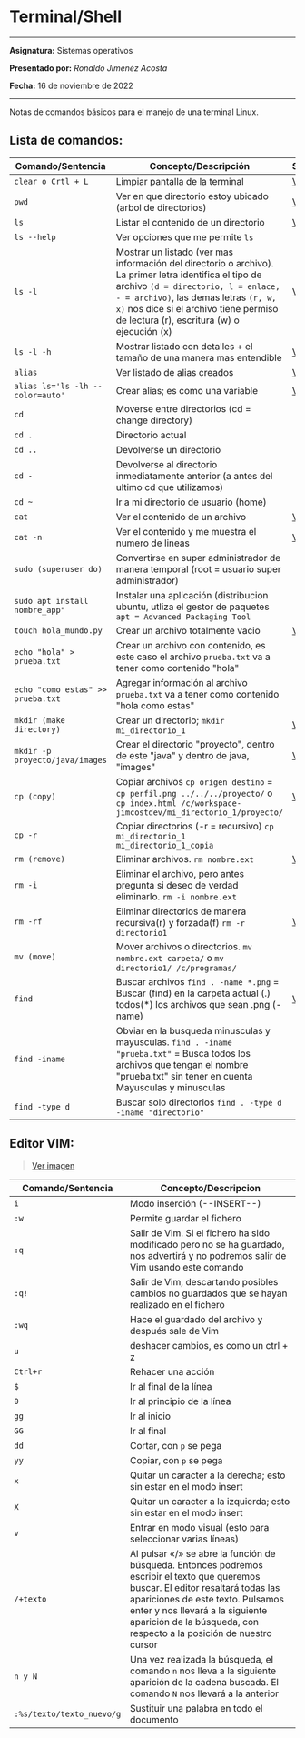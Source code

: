 # Terminal/Shell 
---

**Asignatura:** Sistemas operativos

**Presentado por:** *Ronaldo Jimenéz Acosta*

**Fecha:** 16 de noviembre de 2022

--- 
Notas de comandos básicos para el manejo de una terminal Linux.

## Lista de comandos:

Comando/Sentencia | Concepto/Descripción | Simulación
--|--|--
```clear o Crtl + L``` | Limpiar pantalla de la terminal | [Ver imagen](https://user-images.githubusercontent.com/53100460/201367264-213d0ba9-e5a5-499d-9391-651aa8e733bf.PNG)
```pwd``` | Ver en que directorio estoy ubicado (arbol de directorios) | [Ver imagen](https://user-images.githubusercontent.com/53100460/201368146-d66c313a-4604-495e-9f37-b0a027066e17.PNG)
```ls``` | Listar el contenido de un directorio | [Ver imagen](https://user-images.githubusercontent.com/53100460/201369143-cd389462-b1b2-47bd-bc04-5a08d498e62b.PNG)
```ls --help``` | Ver opciones que me permite ```ls``` | 
```ls -l``` | Mostrar un listado (ver mas información del directorio o archivo). La primer letra identifica el tipo de archivo ```(d = directorio, l = enlace, - = archivo)```, las demas letras ```(r, w, x)``` nos dice si el archivo tiene permiso de lectura (r), escritura (w) o ejecución (x) | [Ver imagen](https://user-images.githubusercontent.com/53100460/201370028-146e2e0a-f7ff-48ab-a01d-543229907970.PNG)
```ls -l -h``` | Mostrar listado con detalles + el tamaño de una manera mas entendible | [Ver imagen](https://user-images.githubusercontent.com/53100460/201371125-621720a2-8709-461d-be3b-6af3765d8da7.PNG)
```alias``` | Ver listado de alias creados | [Ver imagen](https://user-images.githubusercontent.com/53100460/201372484-1af91ee3-c32a-4f62-a7f8-0e952d9e96c0.PNG)
```alias ls='ls -lh --color=auto'``` | Crear alias; es como una variable | [Ver imagen](https://user-images.githubusercontent.com/53100460/201373797-cd345dd3-a2c7-4cd9-bba7-c07a7b33546a.PNG)
```cd``` | Moverse entre directorios (cd = change directory) | 
```cd .``` | Directorio actual | 
```cd ..``` | Devolverse un directorio  | 
```cd -``` | Devolverse al directorio inmediatamente anterior (a antes del ultimo cd que utilizamos) | 
```cd ~``` | Ir a mi directorio de usuario (home) | 
```cat``` | Ver el contenido de un archivo | [Ver imagen](https://user-images.githubusercontent.com/53100460/201375670-dfef41b9-d8d5-4915-9340-137dabf2e739.PNG)
```cat -n``` | Ver el contenido y me muestra el numero de lineas | [Ver imagen](https://user-images.githubusercontent.com/53100460/201376317-a91a049e-5449-40b3-9b20-b40485f2a1ac.PNG)
```sudo (superuser do)``` | Convertirse en super administrador de manera temporal (root = usuario super administrador) | 
```sudo apt install nombre_app"``` | Instalar una aplicación (distribucion ubuntu, utliza el gestor de paquetes ```apt = Advanced Packaging Tool``` | 
```touch hola_mundo.py``` | Crear un archivo totalmente vacio | [Ver imagen](https://user-images.githubusercontent.com/53100460/201380239-091a3bb0-7ded-4b30-82f7-1270696a77ac.PNG)
```echo "hola" > prueba.txt``` | Crear un archivo con contenido, es este caso el archivo ```prueba.txt``` va a tener como contenido "hola" | 
```echo "como estas" >> prueba.txt``` | Agregar información al archivo ```prueba.txt``` va a tener como contenido "hola como estas" | 
```mkdir (make directory)``` | Crear un directorio; ```mkdir mi_directorio_1``` | [Ver imagen](https://user-images.githubusercontent.com/53100460/201381634-ddaa0945-0368-42c6-9674-1e5fd0407530.PNG)
```mkdir -p proyecto/java/images``` | Crear el directorio "proyecto", dentro de este "java" y dentro de java, "images" | [Ver imagen](https://user-images.githubusercontent.com/53100460/201382346-f51f2921-a19b-4123-8191-cb74fe298f4f.PNG)
```cp (copy)``` | Copiar archivos ```cp origen destino``` = ```cp perfil.png ../../../proyecto/``` o ```cp index.html /c/workspace- jimcostdev/mi_directorio_1/proyecto/``` | [Ver imagen](https://user-images.githubusercontent.com/53100460/201383443-23214600-ce51-4752-8eda-ce08946dc8bb.png)
```cp -r``` | Copiar directorios (-r = recursivo) ```cp mi_directorio_1 mi_directorio_1_copia``` | 
```rm (remove)``` | Eliminar archivos. ```rm nombre.ext``` | [Ver imagen](https://user-images.githubusercontent.com/53100460/201380854-bb19ccbc-b28e-4a58-a1c9-d02f84928be7.PNG)
```rm -i ``` | Eliminar el archivo, pero antes pregunta si deseo de verdad eliminarlo. ```rm -i nombre.ext``` | 
```rm -rf ``` | Eliminar directorios de manera recursiva(r) y forzada(f) ```rm -r directorio1``` | [Ver imagen](https://user-images.githubusercontent.com/53100460/201384611-ccbccf97-20c3-40ee-b699-71466b53c0ee.PNG)
```mv (move)``` | Mover archivos o directorios. ```mv nombre.ext carpeta/``` o ```mv directorio1/ /c/programas/``` | 
```find``` | Buscar archivos ```find . -name *.png``` = Buscar (find) en la carpeta actual (.) todos(*) los archivos que sean .png (-name) | [Ver imagen](https://user-images.githubusercontent.com/53100460/201385774-44de5b9c-90cf-40ad-8903-dfbc72d568e8.PNG)
```find -iname``` | Obviar en la busqueda minusculas y mayusculas. ```find . -iname "prueba.txt"``` = Busca todos los archivos que tengan el nombre "prueba.txt" sin tener en cuenta Mayusculas y minusculas | 
```find -type d``` | Buscar solo directorios ```find . -type d -iname "directorio"``` | 

## Editor VIM:
> [Ver imagen](https://user-images.githubusercontent.com/53100460/201386777-dfeea4c0-4e03-445b-a569-2bacc102f6ba.PNG)
> 
Comando/Sentencia | Concepto/Descripcion
--|--
```i``` | Modo  inserción (--INSERT--)
```:w``` | Permite guardar el fichero
```:q``` | Salir de Vim. Si el fichero ha sido modificado pero no se ha guardado, nos advertirá y no podremos salir de Vim usando este comando
```:q!``` | Salir de Vim, descartando posibles cambios no guardados que se hayan realizado en el fichero
```:wq``` | Hace el guardado del archivo y después sale de Vim
```u``` | deshacer cambios, es como un ctrl + z
```Ctrl+r``` | Rehacer una acción
```$``` | Ir al final de la línea
```0``` | Ir al principio de la línea
```gg``` | Ir al inicio
```GG``` | Ir al final
```dd``` | Cortar, con ```p``` se pega
```yy``` | Copiar, con ```p``` se pega
```x``` | Quitar un caracter a la derecha; esto sin estar en el modo insert
```X``` | Quitar un caracter a la izquierda; esto sin estar en el modo insert
```v``` | Entrar en modo visual (esto para seleccionar varias líneas)
```/+texto``` | Al pulsar «/» se abre la función de búsqueda. Entonces podremos escribir el texto que queremos buscar. El editor resaltará todas las apariciones de este texto. Pulsamos enter y nos llevará a la siguiente aparición de la búsqueda, con respecto a la posición de nuestro cursor
```n y N``` | Una vez realizada la búsqueda, el comando ```n``` nos lleva a la siguiente aparición de la cadena buscada. El comando ```N``` nos llevará a la anterior
```:%s/texto/texto_nuevo/g``` | Sustituir una palabra en todo el documento





